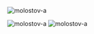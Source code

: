 
<!--START_SECTION:waka-->
<!--END_SECTION:waka-->
<p><img src="https://github-profile-summary-cards.vercel.app/api/cards/profile-details?username=Molostov-A&theme=github_dark" alt="molostov-a"/></p>
<p><img src="http://github-profile-summary-cards.vercel.app/api/cards/repos-per-language?username=Molostov-A&theme=github_dark" alt="molostov-a"/>
 <img src="http://github-profile-summary-cards.vercel.app/api/cards/most-commit-language?username=Molostov-A&theme=github_dark" alt="molostov-a"/>
</p>




<!--
<p>📫 How to contact me:</p>
<p>Email: molostov.alex.nik@gmail.com</p>
<p>Telegram: https://t.me/molostov_a</p>



Here are some ideas to get you started:

- 🔭 I’m currently working on ...
- 🌱 I’m currently learning ...
- 👯 I’m looking to collaborate on ...
- 🤔 I’m looking for help with ...
- 💬 Ask me about ...
- 📫 How to reach me: ...
- 😄 Pronouns: ...
- ⚡ Fun fact: ...
-->
